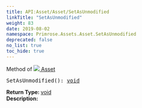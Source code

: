 ```yaml
---
title: API:Asset/Asset/SetAsUnmodified
linkTitle: "SetAsUnmodified"
weight: 83
date: 2019-08-02
namespace: Primrose.Assets.Asset.SetAsUnmodified
deprecated: false
no_list: true
toc_hide: true
---
```

Method of <a href="/docs/api-reference/Class/Asset"><img src="/icons/silk/default.png"/>&nbsp;Asset</a>
<pre class="method-declaration">
SetAsUnmodified(): <a class="type" href="/docs/api-reference/System/void">void</a></pre>
<b>Return Type: </b>
<a class="type" href="/docs/api-reference/System/void">void</a>
<br/>
<b>Description: </b>